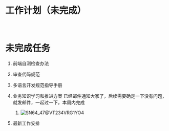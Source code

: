 # 工作计划（未完成）

　　‍

# 未完成任务

1. 前端自测检查办法
2. 审查代码规范
3. 多语言开发规范指导手册
4. 业务知识学习和推进方案 已经邮件通知大家了，后续需要确定一下没有问题，就发邮件，一起过一下，本周内完成

    1. ​![SN64_47@VT234VRG1YO4](SN64_47@VT234VRG1YO4-20230718152713-sxuojla.png)​
5. 最新工作安排
